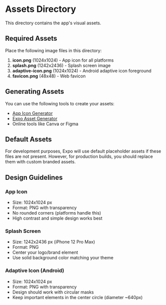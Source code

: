 # Assets Directory

This directory contains the app's visual assets.

## Required Assets

Place the following image files in this directory:

1. **icon.png** (1024x1024) - App icon for all platforms
2. **splash.png** (1242x2436) - Splash screen image
3. **adaptive-icon.png** (1024x1024) - Android adaptive icon foreground
4. **favicon.png** (48x48) - Web favicon

## Generating Assets

You can use the following tools to create your assets:

- [App Icon Generator](https://www.appicon.co/)
- [Expo Asset Generator](https://github.com/expo/expo-cli)
- Online tools like Canva or Figma

## Default Assets

For development purposes, Expo will use default placeholder assets if these files are not present. However, for production builds, you should replace them with custom branded assets.

## Design Guidelines

### App Icon
- Size: 1024x1024 px
- Format: PNG with transparency
- No rounded corners (platforms handle this)
- High contrast and simple design works best

### Splash Screen
- Size: 1242x2436 px (iPhone 12 Pro Max)
- Format: PNG
- Center your logo/brand element
- Use solid background color matching your theme

### Adaptive Icon (Android)
- Size: 1024x1024 px
- Format: PNG with transparency
- Design should work with circular masks
- Keep important elements in the center circle (diameter ~640px)

